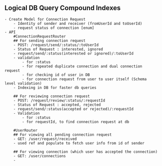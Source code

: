 ## Logical DB Query Compound Indexes

    - Create Model for Connection Request
        - Identity of sender and receiver (fromUserId and toUserId)
        - request status of connection [enum]
    - API
        #ConnectionRequestRouter
        ## For sending connection request
        - POST: /request/send/:status/:toUserId
        - Status of Request : interested, ignored
        - request/send/:status(interested or ignored)/:toUserId
        - validation
            - for :status
            - for repeated duplicate connection and dual connection request
            - for checking id of user in DB
            - for connection request from user to user itself (Schema level validation)
        - Indexing in DB for faster db queries

        ## For reviewing connection request
        - POST: /request/review/:status/:requestId
        - Status of Request : accepted, rejected
        - request/send/:status(accepted or rejected)/:requestId
        - Validation
            - for :status
            - for requestId, to find connection request at db

        #UserRouter
        ## For viewing all pending connection request
        - GET: /user/request/received
        - used ref and populate to fetch user info from id of sender

        ## For viewing connection (which user has accepted the connection)
        - GET: /user/connections
        -
